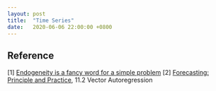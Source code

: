 ```yaml
---
layout: post
title:  "Time Series"
date:   2020-06-06 22:00:00 +0800
---
```


## Reference

[1] [Endogeneity is a fancy word for a simple problem](http://people.bu.edu/tsimcoe/code/Endog-PDW.pdf)
[2] [Forecasting: Principle and Practice](https://otexts.com/fpp2/VAR.html), 11.2 Vector Autoregression
